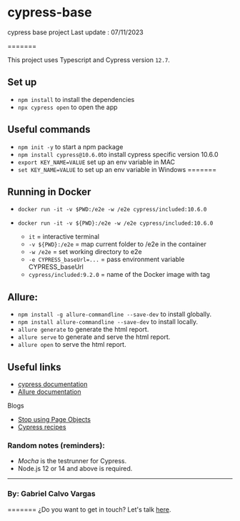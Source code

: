 # cypress-base

cypress base project
Last update : 07/11/2023

=======

This project uses Typescript and Cypress version `12.7`.

## Set up

- `npm install`               to install the dependencies
- `npx cypress open`          to open the app

## Useful commands
- `npm init -y`               to start a npm package
- `npm install cypress@10.6.0`to install cypress specific version 10.6.0 
- `export KEY_NAME=VALUE`     set up an env variable in MAC
- `set KEY_NAME=VALUE`        to set up an env variable in Windows
=======

## Running in Docker
- `docker run -it -v $PWD:/e2e -w /e2e cypress/included:10.6.0`
- `docker run -it -v ${PWD}:/e2e -w /e2e cypress/included:10.6.0`

  - `it`                      = interactive terminal
  - `-v ${PWD}:/e2e`          = map current folder to /e2e in the container
  - `-w /e2e`                 = set working directory to e2e
  - `-e CYPRESS_baseUrl=...`  = pass environment variable CYPRESS_baseUrl
  - `cypress/included:9.2.0`  = name of the Docker image with tag

## Allure:

- `npm install -g allure-commandline --save-dev` to install globally.
- `npm install allure-commandline --save-dev` to install locally.
- `allure generate` to generate the html report.
- `allure serve` to generate and serve the html report.
- `allure open` to serve the html report.

## Useful links
- [cypress documentation](https://docs.cypress.io/guides/overview/why-cypress)
- [Allure documentation](https://www.npmjs.com/package/allure-commandline)


Blogs
- [Stop using Page Objects](https://www.cypress.io/blog/2019/01/03/stop-using-page-objects-and-start-using-app-actions/)
- [Cypress recipes](https://github.com/cypress-io/cypress-example-recipes#application-actions)

### Random notes (reminders):

- _Mocha_ is the testrunner for Cypress.
- Node.js 12 or 14 and above is required.
---

### By: Gabriel Calvo Vargas

=======
¿Do you want to get in touch? Let's talk [here](https://www.linkedin.com/in/gcalvoCR/).
